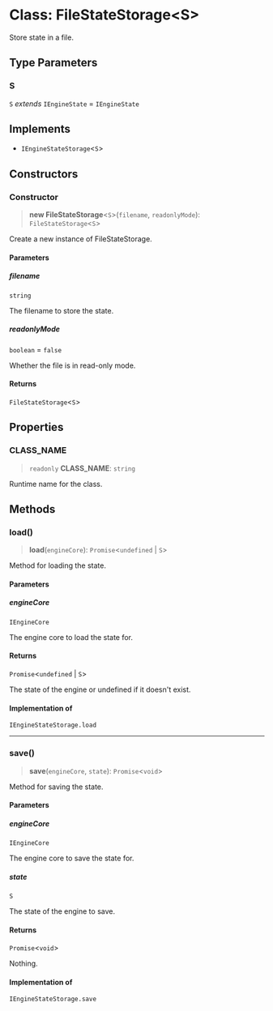# Class: FileStateStorage\<S\>

Store state in a file.

## Type Parameters

### S

`S` *extends* `IEngineState` = `IEngineState`

## Implements

- `IEngineStateStorage`\<`S`\>

## Constructors

### Constructor

> **new FileStateStorage**\<`S`\>(`filename`, `readonlyMode`): `FileStateStorage`\<`S`\>

Create a new instance of FileStateStorage.

#### Parameters

##### filename

`string`

The filename to store the state.

##### readonlyMode

`boolean` = `false`

Whether the file is in read-only mode.

#### Returns

`FileStateStorage`\<`S`\>

## Properties

### CLASS\_NAME

> `readonly` **CLASS\_NAME**: `string`

Runtime name for the class.

## Methods

### load()

> **load**(`engineCore`): `Promise`\<`undefined` \| `S`\>

Method for loading the state.

#### Parameters

##### engineCore

`IEngineCore`

The engine core to load the state for.

#### Returns

`Promise`\<`undefined` \| `S`\>

The state of the engine or undefined if it doesn't exist.

#### Implementation of

`IEngineStateStorage.load`

***

### save()

> **save**(`engineCore`, `state`): `Promise`\<`void`\>

Method for saving the state.

#### Parameters

##### engineCore

`IEngineCore`

The engine core to save the state for.

##### state

`S`

The state of the engine to save.

#### Returns

`Promise`\<`void`\>

Nothing.

#### Implementation of

`IEngineStateStorage.save`

